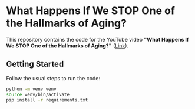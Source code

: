 # What Happens If We STOP One of the Hallmarks of Aging?

This repository contains the code for the YouTube video **"What Happens If We STOP One of the Hallmarks of Aging?"** ([Link](https://youtu.be/diWWcRE-yRM)).

## Getting Started

Follow the usual steps to run the code:

```bash
python -m venv venv
source venv/bin/activate 
pip install -r requirements.txt
